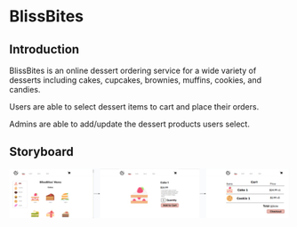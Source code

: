 # BlissBites

## Introduction
BlissBites is an online dessert ordering service for a wide variety of desserts including cakes, cupcakes, brownies, muffins, cookies, and candies.

Users are able to select dessert items to cart and place their orders.

Admins are able to add/update the dessert products users select.

## Storyboard

![Wireframe for BlissBites](StoryBoard.png)
